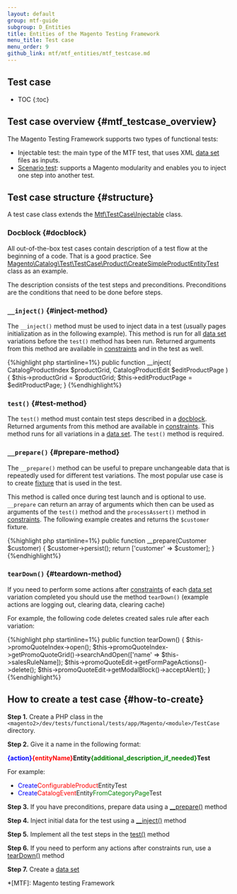 ```yaml
---
layout: default
group: mtf-guide
subgroup: D_Entities
title: Entities of the Magento Testing Framework
menu_title: Test case
menu_order: 9
github_link: mtf/mtf_entities/mtf_testcase.md
---
```


<h2>Test case</h2>

* TOC
{:toc}

## Test case overview {#mtf_testcase_overview}

The Magento Testing Framework supports two types of functional tests:

- Injectable test: the main type of the MTF test, that uses XML [data set][] files as inputs.
- [Scenario test][]: supports a Magento modularity and enables you to inject one step into another test.

## Test case structure {#structure}

A test case class extends the [Mtf\TestCase\Injectable][] class.

### Docblock {#docblock}

All out-of-the-box test cases contain description of a test flow at the beginning of a code. That is a good practice. See [Magento\Catalog\Test\TestCase\Product\CreateSimpleProductEntityTest][] class as an example.

The description consists of the test steps and preconditions. Preconditions are the conditions that need to be done before steps.

### `__inject()` {#inject-method}

The `__inject()` method must be used to inject data in a test (usually pages initialization as in the following example). This method is run for all [data set][] variations before the `test()` method has been run. Returned arguments from this method are available in [constraints][] and in the test as well.

{%highlight php startinline=1%}
public function __inject(
    CatalogProductIndex $productGrid,
    CatalogProductEdit $editProductPage
) {
    $this->productGrid = $productGrid;
    $this->editProductPage = $editProductPage;
}
{%endhighlight%}

### `test()` {#test-method}

The `test()` method must contain test steps described in a [docblock](#docblock). Returned arguments from this method are available in [constraints][]. This method runs for all variations in a [data set][]. The `test()` method is required.

### `__prepare()` {#prepare-method}

The `__prepare()` method can be useful to prepare unchangeable data that is repeatedly used for different test variations. The most popular use case is to create [fixture][] that is used in the test.

This method is called once during test launch and is optional to use. `__prepare` can return an array of arguments which then can be used as arguments of the `test()` method and the `processAssert()` method in [constraints][]. The following example creates and returns the `$customer` fixture.

{%highlight php startinline=1%}
public function __prepare(Customer $customer)
{
    $customer->persist();
    return ['customer' => $customer];
}
{%endhighlight%}

### `tearDown()` {#teardown-method}

If you need to perform some actions after [constraints][] of each [data set][] variation completed you should use the method `tearDown()` (example actions are logging out, clearing data, clearing cache)

For example, the following code deletes created sales rule after each variation:

{%highlight php startinline=1%}
public function tearDown()
{
    $this->promoQuoteIndex->open();
    $this->promoQuoteIndex->getPromoQuoteGrid()->searchAndOpen(['name' => $this->salesRuleName]);
    $this->promoQuoteEdit->getFormPageActions()->delete();
    $this->promoQuoteEdit->getModalBlock()->acceptAlert();
}
{%endhighlight%}

## How to create a test case {#how-to-create}

__Step 1.__ Create a PHP class in the `<magento2>/dev/tests/functional/tests/app/Magento/<module>/TestCase` directory.

__Step 2.__ Give it a name in the following format:

<b><span style="color:blue">{action}</span><span style="color:red">{entityName}</span>Entity<span style="color:green">{additional_description_if_needed}</span>Test</b>

For example:
   
- <span style="color:blue">Create</span><span style="color:red">ConfigurableProduct</span>EntityTest
- <span style="color:blue">Create</span><span style="color:red">CatalogEvent</span>Entity<span style="color:green">FromCategoryPage</span>Test

__Step 3.__ If you have preconditions, prepare data using a [__prepare()](#prepare-method) method

__Step 4.__ Inject initial data for the test using a [__inject()](#inject-method) method

__Step 5.__ Implement all the test steps in the [test()](#test-method) method
 
__Step 6.__ If you need to perform any actions after constraints run, use a [tearDown()](#teardown-method) method

__Step 7.__ Create a [data set][]

[data set]: {{site.gdeurl}}mtf/mtf_entities/mtf_dataset.html
[Mtf\TestCase\Injectable]: https://github.com/magento/mtf/blob/develop/Magento/Mtf/TestCase/Injectable.php
[Scenario test]: {{site.gdeurl}}mtf/mtf_entities/mtf_scenariotest.html
[processAssert()]:{{site.gdeurl}}mtf/mtf_entities/mtf_constraint.html#mtf_constraint_assert
[constraints]: {{site.gdeurl}}mtf/mtf_entities/mtf_constraint.html
[fixture]: {{site.gdeurl}}mtf/mtf_entities/mtf_fixture.html
[Magento\Catalog\Test\TestCase\Product\CreateSimpleProductEntityTest]: {{site.mage2000url}}dev/tests/functional/tests/app/Magento/Catalog/Test/TestCase/Product/UpdateSimpleProductEntityTest.php

*[MTF]: Magento testing Framework

